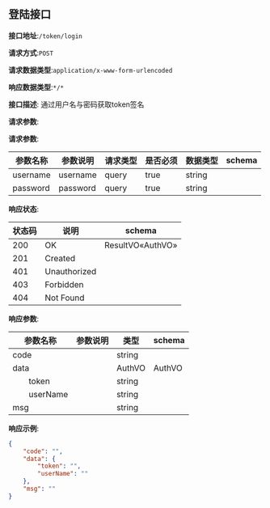 ## 登陆接口


**接口地址**:`/token/login`


**请求方式**:`POST`


**请求数据类型**:`application/x-www-form-urlencoded`


**响应数据类型**:`*/*`


**接口描述**:  通过用户名与密码获取token签名


**请求参数**:


**请求参数**:


| 参数名称 | 参数说明 | 请求类型 | 是否必须 | 数据类型 | schema |
| -------- | -------- | -------- | -------- | -------- | ------ |
| username | username | query    | true     | string   |        |
| password | password | query    | true     | string   |        |


**响应状态**:


| 状态码 | 说明         | schema           |
| ------ | ------------ | ---------------- |
| 200    | OK           | ResultVO«AuthVO» |
| 201    | Created      |                  |
| 401    | Unauthorized |                  |
| 403    | Forbidden    |                  |
| 404    | Not Found    |                  |


**响应参数**:


| 参数名称             | 参数说明 | 类型   | schema |
| -------------------- | -------- | ------ | ------ |
| code                 |          | string |        |
| data                 |          | AuthVO | AuthVO |
| &emsp;&emsp;token    |          | string |        |
| &emsp;&emsp;userName |          | string |        |
| msg                  |          | string |        |


**响应示例**:
```json
{
	"code": "",
	"data": {
		"token": "",
		"userName": ""
	},
	"msg": ""
}
```